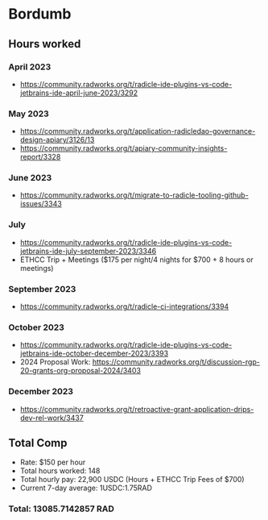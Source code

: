 # Bordumb

## Hours worked

### April 2023
* https://community.radworks.org/t/radicle-ide-plugins-vs-code-jetbrains-ide-april-june-2023/3292

### May 2023
* https://community.radworks.org/t/application-radicledao-governance-design-apiary/3126/13
* https://community.radworks.org/t/apiary-community-insights-report/3328

### June 2023
* https://community.radworks.org/t/migrate-to-radicle-tooling-github-issues/3343

### July 
* https://community.radworks.org/t/radicle-ide-plugins-vs-code-jetbrains-ide-july-september-2023/3346
* ETHCC Trip + Meetings ($175 per night/4 nights for $700 + 8 hours or meetings)

### September 2023
* https://community.radworks.org/t/radicle-ci-integrations/3394

### October 2023
* https://community.radworks.org/t/radicle-ide-plugins-vs-code-jetbrains-ide-october-december-2023/3393
* 2024 Proposal Work: https://community.radworks.org/t/discussion-rgp-20-grants-org-proposal-2024/3403

### December 2023
* https://community.radworks.org/t/retroactive-grant-application-drips-dev-rel-work/3437

## Total Comp

* Rate: $150 per hour
* Total hours worked: 148
* Total hourly pay: 22,900 USDC (Hours + ETHCC Trip Fees of $700) 
* Current 7-day average: 1USDC:1.75RAD

### Total: 13085.7142857 RAD
